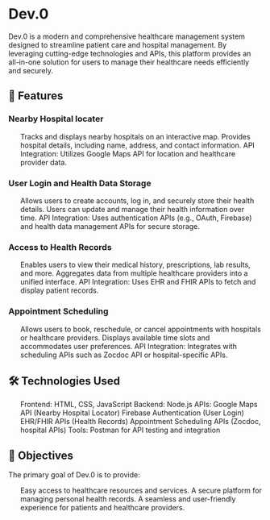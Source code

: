 # Dev.0
<p>Dev.0 is a modern and comprehensive healthcare management system designed to streamline patient care and hospital management. By leveraging cutting-edge technologies and APIs, this platform provides an all-in-one solution for users to manage their healthcare needs efficiently and securely. </p>

<h2> 🚀 Features</h2>
<h3>Nearby Hospital locater</h3>
<ul>
Tracks and displays nearby hospitals on an interactive map.
Provides hospital details, including name, address, and contact information.
API Integration: Utilizes Google Maps API for location and healthcare provider data.
</ul>
<h3>
  User Login and Health Data Storage
</h3>
<ul>
Allows users to create accounts, log in, and securely store their health details.
Users can update and manage their health information over time.
API Integration: Uses authentication APIs (e.g., OAuth, Firebase) and health data management APIs for secure storage.

</ul>
<h3>
  Access to Health Records
</h3>
<ul>
Enables users to view their medical history, prescriptions, lab results, and more.
Aggregates data from multiple healthcare providers into a unified interface.
API Integration: Uses EHR and FHIR APIs to fetch and display patient records.
</ul>
<h3>
  Appointment Scheduling
</h3>
<ul>
Allows users to book, reschedule, or cancel appointments with hospitals or healthcare providers.
Displays available time slots and accommodates user preferences.
API Integration: Integrates with scheduling APIs such as Zocdoc API or hospital-specific APIs.

</ul>
<h2>
  🛠️ Technologies Used
</h2>
<ul>
Frontend: HTML, CSS, JavaScript
Backend: Node.js
APIs:
Google Maps API (Nearby Hospital Locator)
Firebase Authentication (User Login)
EHR/FHIR APIs (Health Records)
Appointment Scheduling APIs (Zocdoc, hospital APIs)
Tools: Postman for API testing and integration

</ul>
<h2>
  🎯 Objectives
</h2>
<p></p>The primary goal of Dev.0 is to provide:</p>

<ul>
Easy access to healthcare resources and services.
A secure platform for managing personal health records.
A seamless and user-friendly experience for patients and healthcare providers.

</ul>
